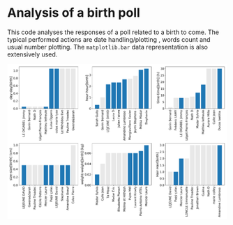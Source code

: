 # Analysis of a birth poll

This code analyses the responses of a poll related to a birth to come. The typical performed actions are date handling/plotting 
, words count and usual number plotting. The `matplotlib.bar` data representation is also extensively used.

![Poll Results](https://github.com/rmadar/BabyPollAnalysis/blob/master/winners.png "Poll results")

